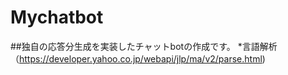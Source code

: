 # Mychatbot
##独自の応答分生成を実装したチャットbotの作成です。
*言語解析（https://developer.yahoo.co.jp/webapi/jlp/ma/v2/parse.html)
